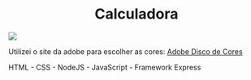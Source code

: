 <div align="center"><h1>Calculadora</h1></div>


<div><img src="https://i.imgur.com/cb0iXtp.png"</div>

<div></p>Utilizei o site da adobe para escolher as cores: <a href="https://color.adobe.com/pt/create/color-wheel/">Adobe Disco de Cores</a>
<p>HTML - CSS - NodeJS - JavaScript - Framework Express </p>



</div>

